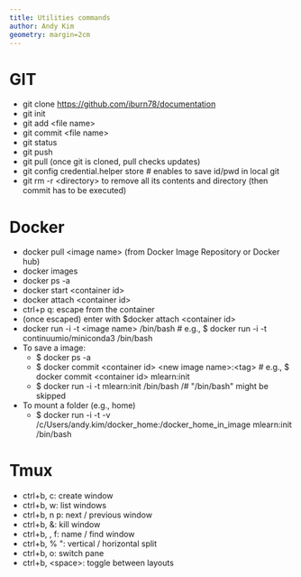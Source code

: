 ```yaml
---
title: Utilities commands
author: Andy Kim
geometry: margin=2cm
---
```


# GIT

* git clone https://github.com/iburn78/documentation
* git init
* git add \<file name\>
* git commit \<file name\>
* git status
* git push
* git pull (once git is cloned, pull checks updates)
* git config credential.helper store \# enables to save id/pwd in local git
* git rm -r \<directory\> to remove all its contents and directory (then commit has to be executed)

# Docker

* docker pull \<image name\> (from Docker Image Repository or Docker hub)
* docker images
* docker ps -a
* docker start \<container id\>
* docker attach \<container id\>
* ctrl+p q: escape from the container
* (once escaped) enter with $docker attach \<container id\> 
* docker run -i -t \<image name\> /bin/bash \# e.g., $ docker run -i -t continuumio/miniconda3 /bin/bash
* To save a image:
    * $ docker ps -a
    * $ docker commit \<container id\> \<new image name\>:\<tag\> \# e.g., $ docker commit \<container id\> mlearn:init
    * $ docker run -i -t mlearn:init /bin/bash /# "/bin/bash" might be skipped
* To mount a folder (e.g., home)
    * $ docker run -i -t -v /c/Users/andy.kim/docker_home:/docker_home_in_image mlearn:init /bin/bash

# Tmux 

* ctrl+b, c: create window
* ctrl+b, w: list windows
* ctrl+b, n p: next / previous window
* ctrl+b, &: kill window
* ctrl+b, , f: name / find window
* ctrl+b, % ": vertical / horizontal split
* ctrl+b, o: switch pane
* ctrl+b, \<space\>: toggle between layouts
